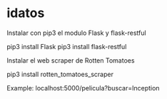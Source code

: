 # idatos

Instalar con pip3 el modulo Flask y flask-restful

pip3 install Flask
pip3 install flask-restful

Instalar el web scraper de Rotten Tomatoes

pip3 install rotten_tomatoes_scraper

Example: localhost:5000/pelicula?buscar=Inception
